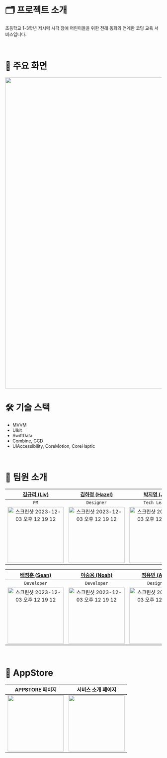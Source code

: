 # 🗂️ 프로젝트 소개
초등학교 1-3학년 저시력 시각 장애 어린이들을 위한 전래 동화와 연계한 코딩 교육 서비스입니다.

<br/>

# 📱 주요 화면
<img src = "https://github.com/DeveloperAcademy-POSTECH/MacC-Team5-COMBINE/assets/128671453/e8e0d7bd-d11e-40f4-87ff-0c74a71f3254" width = "1000">

<!--<img src = "https://github.com/DeveloperAcademy-POSTECH/MacC-Team5-COMBINE/assets/128671453/43ae2ace-ea49-4de7-a490-27a0c975729f" width = "500">|<img src = "https://github.com/DeveloperAcademy-POSTECH/MacC-Team5-COMBINE/assets/128671453/4e66d3c6-1447-4674-84f4-c83b3fcbb3b2" width = "500">|-->

<br/>

# 🛠️ 기술 스택
- MVVM
- UIkit
- SwiftData
- Combine, GCD
- UIAccessibility, CoreMotion, CoreHaptic
<br/>


# 👥 팀원 소개

|[김규리 (Liv)](https://github.com/LIVV23)|[김하정 (Hazel)](https://github.com/Khajeong)|[박지영 (Joy)](https://github.com/JYPjoy)|
|:----:|:---:|:---:|
|`PM`|`Designer`|`Tech Leader`|
|<img width="180" alt="스크린샷 2023-12-03 오후 12 19 12" src="https://github.com/DeveloperAcademy-POSTECH/MacC-Team5-COMBINE/assets/84610593/04baf25d-c80f-44ef-a98d-49be2cd2787f">|<img width="180" alt="스크린샷 2023-12-03 오후 12 19 12" src="https://github.com/DeveloperAcademy-POSTECH/MacC-Team5-COMBINE/assets/84610593/0bbe3986-e43a-4014-98e7-844072d17edf">|<img width="180" alt="스크린샷 2023-12-03 오후 12 19 12" src="https://github.com/DeveloperAcademy-POSTECH/MacC-Team5-COMBINE/assets/84610593/7ca44ccc-e1b5-4c24-a327-53460dbfeb79">|

|[배정훈 (Sean)](https://github.com/nss321)|[이승용 (Noah)](https://github.com/dtd1232)|[정유빈 (Anna)](https://github.com/addlight19)|
|:----:|:---:|:---:|
|`Developer`|`Developer`|`Designer`|
|<img width="180" alt="스크린샷 2023-12-03 오후 12 19 12" src="https://github.com/DeveloperAcademy-POSTECH/MacC-Team5-COMBINE/assets/84610593/eb5bfa3f-6e2f-4cda-8130-f2628939636c">|<img width="180" alt="스크린샷 2023-12-03 오후 12 19 12" src="https://github.com/DeveloperAcademy-POSTECH/MacC-Team5-COMBINE/assets/84610593/92c38b19-9194-4e4c-a9d4-5a5358f1c15a">|<img width="180" alt="스크린샷 2023-12-03 오후 12 19 12" src="https://github.com/DeveloperAcademy-POSTECH/MacC-Team5-COMBINE/assets/84610593/93d677f4-0f47-4e56-a1e5-6324a8b60435">|


<br/>


# 🛒 AppStore

|APPSTORE 페이지|서비스 소개 페이지|
|:----:|:---:|
|<img src="https://github.com/DeveloperAcademy-POSTECH/MacC-Team5-COMBINE/assets/84610593/8bdde528-9af8-4466-a216-720a4aa7e10b" width=180>|<img src="https://github.com/DeveloperAcademy-POSTECH/MacC-Team5-COMBINE/assets/84610593/2c6aea44-b4f1-4cc0-815f-7a3f32bf28bd" width=180>|

